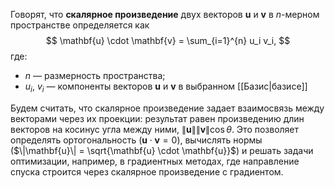 Говорят, что **скалярное произведение** двух векторов $\mathbf{u}$ и $\mathbf{v}$ в $n$-мерном пространстве определяется как
$$
\mathbf{u} \cdot \mathbf{v} = \sum_{i=1}^{n} u_i v_i,
$$
где:
* $n$ — размерность пространства;
* $u_i$, $v_i$ — компоненты векторов $\mathbf{u}$ и $\mathbf{v}$ в выбранном [[Базис|базисе]]

Будем считать, что скалярное произведение задает взаимосвязь между векторами через их проекции: результат равен произведению длин векторов на косинус угла между ними, $\|\mathbf{u}\| \|\mathbf{v}\| \cos \theta$. Это позволяет определять ортогональность ($\mathbf{u} \cdot \mathbf{v} = 0$), вычислять нормы ($\|\mathbf{u}\| = \sqrt{\mathbf{u} \cdot \mathbf{u}}$) и решать задачи оптимизации, например, в градиентных методах, где направление спуска строится через скалярное произведение с градиентом.